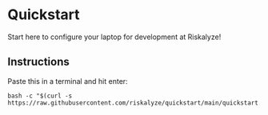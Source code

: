 # Quickstart

Start here to configure your laptop for development at Riskalyze!

## Instructions

Paste this in a terminal and hit enter:

```shell
bash -c "$(curl -s https://raw.githubusercontent.com/riskalyze/quickstart/main/quickstart.sh)"
```
